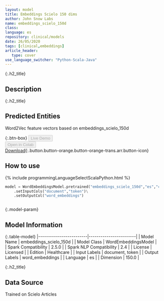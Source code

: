 ```yaml
---
layout: model
title: Embeddings Scielo 150 dims
author: John Snow Labs
name: embeddings_scielo_150d
class: 
language: es
repository: clinical/models
date: 26/05/2020
tags: [clinical,embeddings]
article_header:
   type: cover
use_language_switcher: "Python-Scala-Java"
---
```


{:.h2_title}
## Description 


 {:.h2_title}
## Predicted Entities
Word2Vec feature vectors based on embeddings_scielo_150d 

{:.btn-box}
<button class="button button-orange" disabled>Live Demo</button><br/><button class="button button-orange" disabled>Open in Colab</button><br/>[Download](https://s3.amazonaws.com/auxdata.johnsnowlabs.com/clinical/models/embeddings_scielo_150d_es_2.5.0_2.4_1590467082526.zip){:.button.button-orange.button-orange-trans.arr.button-icon}<br/>

## How to use 
<div class="tabs-box" markdown="1">

{% include programmingLanguageSelectScalaPython.html %}

```python
model = WordEmbeddingsModel.pretrained("embeddings_scielo_150d","es","clinical/models")\
	.setInputCols("document","token")\
	.setOutputCol("word_embeddings")
```

```scala

```
</div>



{:.model-param}
## Model Information

{:.table-model}
|-------------------------|------------------------|
| Model Name              | embeddings_scielo_150d |
| Model Class             | WordEmbeddingsModel    |
| Spark Compatibility     | 2.5.0                  |
| Spark NLP Compatibility | 2.4                    |
| License                 | Licensed               |
| Edition                 | Healthcare             |
| Input Labels            | document, token        |
| Output Labels           | word_embeddings        |
| Language                | es                     |
| Dimension               | 150.0                  |




{:.h2_title}
## Data Source
Trained on Scielo Articles

